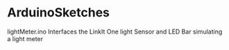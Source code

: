 # ArduinoSketches

lightMeter.ino
Interfaces the LinkIt One light Sensor and LED Bar
simulating a light meter
